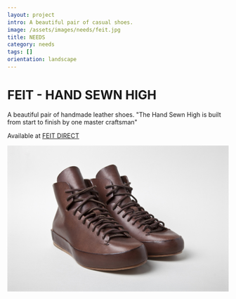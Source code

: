 ```yaml
---
layout: project
intro: A beautiful pair of casual shoes.  
image: /assets/images/needs/feit.jpg
title: NEEDS
category: needs
tags: []
orientation: landscape
---
```


# FEIT - HAND SEWN HIGH

A beautiful pair of handmade leather shoes. "The Hand Sewn High is built from start to finish by one master craftsman"

Available at [FEIT DIRECT](http://www.feitdirect.com/collections/all/products/hand-sewn-high-corteccia) 

![](/assets/images/needs/feit.jpg)



